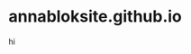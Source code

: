 # annabloksite.github.io
<!DOCTYPE html>
<html lang="ru">
    <head>
        <meta charset="utf-8">
        <title>JS</title>
    </head>
    <body>
        hi
    </body>
</html>
